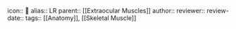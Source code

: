icon:: 💪
alias:: LR
parent:: [[Extraocular Muscles]] 
author:: 
reviewer::
review-date::
tags:: [[Anatomy]], [[Skeletal Muscle]]
